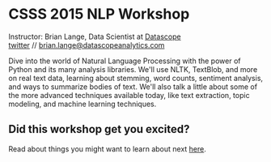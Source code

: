 # CSSS 2015 NLP Workshop

Instructor: Brian Lange, Data Scientist at [Datascope](http://datasco.pe)  
[twitter](http://twitter.com/bjlange) // brian.lange@datascopeanalytics.com 

Dive into the world of Natural Language Processing with the power of Python and its many analysis libraries. 
We'll use NLTK, TextBlob, and more on real text data, learning about stemming, word counts, sentiment analysis, 
and ways to summarize bodies of text. We'll also talk a little about some of the more advanced techniques 
available today, like text extraction, topic modeling, and machine learning techniques.


## Did this workshop get you excited?
Read about things you might want to learn about next [here](https://github.com/bjlange/csss-nlp-workshop/blob/master/learn_more.md).
